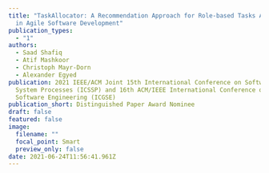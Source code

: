 ```yaml
---
title: "TaskAllocator: A Recommendation Approach for Role-based Tasks Allocation
  in Agile Software Development"
publication_types:
  - "1"
authors:
  - Saad Shafiq
  - Atif Mashkoor
  - Christoph Mayr-Dorn
  - Alexander Egyed
publication: 2021 IEEE/ACM Joint 15th International Conference on Software and
  System Processes (ICSSP) and 16th ACM/IEEE International Conference on Global
  Software Engineering (ICGSE)
publication_short: Distinguished Paper Award Nominee
draft: false
featured: false
image:
  filename: ""
  focal_point: Smart
  preview_only: false
date: 2021-06-24T11:56:41.961Z
---
```

